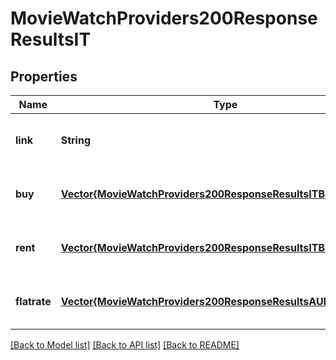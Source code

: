 # MovieWatchProviders200ResponseResultsIT


## Properties
Name | Type | Description | Notes
------------ | ------------- | ------------- | -------------
**link** | **String** |  | [optional] [default to nothing]
**buy** | [**Vector{MovieWatchProviders200ResponseResultsITBuyInner}**](MovieWatchProviders200ResponseResultsITBuyInner.md) |  | [optional] [default to nothing]
**rent** | [**Vector{MovieWatchProviders200ResponseResultsITBuyInner}**](MovieWatchProviders200ResponseResultsITBuyInner.md) |  | [optional] [default to nothing]
**flatrate** | [**Vector{MovieWatchProviders200ResponseResultsAUFlatrateInner}**](MovieWatchProviders200ResponseResultsAUFlatrateInner.md) |  | [optional] [default to nothing]


[[Back to Model list]](../README.md#models) [[Back to API list]](../README.md#api-endpoints) [[Back to README]](../README.md)


